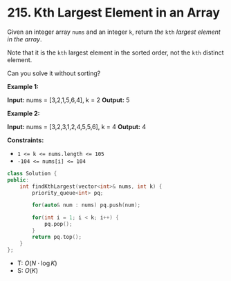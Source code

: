 # 215. Kth Largest Element in an Array

Given an integer array `nums` and an integer `k`, return _the_ `kth` _largest element in the array_.

Note that it is the `kth` largest element in the sorted order, not the `kth` distinct element.

Can you solve it without sorting?

**Example 1:**

**Input:** nums = \[3,2,1,5,6,4\], k = 2
**Output:** 5

**Example 2:**

**Input:** nums = \[3,2,3,1,2,4,5,5,6\], k = 4
**Output:** 4

**Constraints:**

- `1 <= k <= nums.length <= 105`
- `-104 <= nums[i] <= 104`

```cpp
class Solution {
public:
    int findKthLargest(vector<int>& nums, int k) {
        priority_queue<int> pq;

        for(auto& num : nums) pq.push(num);

        for(int i = 1; i < k; i++) {
            pq.pop();
        }
        return pq.top();
    }
};
```


- T: $O(N \cdot \log K)$
- S: $O(K)$

